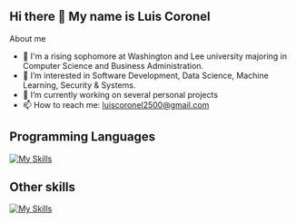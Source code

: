 ## Hi there 👋 My name is Luis Coronel

About me

- 🔭 I'm a rising sophomore at Washington and Lee university majoring in Computer Science and Business Administration.
- 🌱 I’m interested in Software Development, Data Science, Machine Learning, Security & Systems.
- 💯 I’m currently working on several personal projects
- 📫 How to reach me: luiscoronel2500@gmail.com

## Programming Languages

[![My Skills](https://skillicons.dev/icons?i=js,python,cpp,c,r,css,html)](https://skillicons.dev)

## Other skills
[![My Skills](https://skillicons.dev/icons?i=github,linux,ps,pr,au,blender,ae,numpy,pandas)](https://skillicons.dev)
